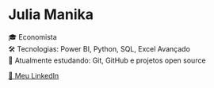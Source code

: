 # Julia Manika

🎓 Economista  
🛠️ Tecnologias: Power BI, Python, SQL, Excel Avançado  
🌱 Atualmente estudando: Git, GitHub e projetos open source


[🔗 Meu LinkedIn](https://www.linkedin.com/in/juliaianoski/)
